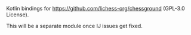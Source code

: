 Kotlin bindings for https://github.com/lichess-org/chessground (GPL-3.0 License).

This will be a separate module once IJ issues get fixed.